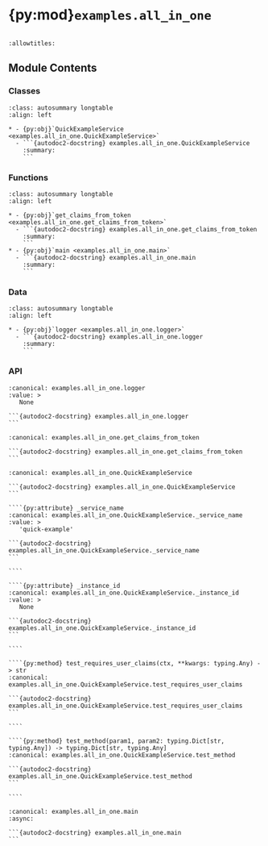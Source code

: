 # {py:mod}`examples.all_in_one`

```{py:module} examples.all_in_one
```

```{autodoc2-docstring} examples.all_in_one
:allowtitles:
```

## Module Contents

### Classes

````{list-table}
:class: autosummary longtable
:align: left

* - {py:obj}`QuickExampleService <examples.all_in_one.QuickExampleService>`
  - ```{autodoc2-docstring} examples.all_in_one.QuickExampleService
    :summary:
    ```
````

### Functions

````{list-table}
:class: autosummary longtable
:align: left

* - {py:obj}`get_claims_from_token <examples.all_in_one.get_claims_from_token>`
  - ```{autodoc2-docstring} examples.all_in_one.get_claims_from_token
    :summary:
    ```
* - {py:obj}`main <examples.all_in_one.main>`
  - ```{autodoc2-docstring} examples.all_in_one.main
    :summary:
    ```
````

### Data

````{list-table}
:class: autosummary longtable
:align: left

* - {py:obj}`logger <examples.all_in_one.logger>`
  - ```{autodoc2-docstring} examples.all_in_one.logger
    :summary:
    ```
````

### API

````{py:data} logger
:canonical: examples.all_in_one.logger
:value: >
   None

```{autodoc2-docstring} examples.all_in_one.logger
```

````

````{py:function} get_claims_from_token(bearer_token: str) -> typing.Dict[str, typing.Any] | None
:canonical: examples.all_in_one.get_claims_from_token

```{autodoc2-docstring} examples.all_in_one.get_claims_from_token
```
````

`````{py:class} QuickExampleService
:canonical: examples.all_in_one.QuickExampleService

```{autodoc2-docstring} examples.all_in_one.QuickExampleService
```

````{py:attribute} _service_name
:canonical: examples.all_in_one.QuickExampleService._service_name
:value: >
   'quick-example'

```{autodoc2-docstring} examples.all_in_one.QuickExampleService._service_name
```

````

````{py:attribute} _instance_id
:canonical: examples.all_in_one.QuickExampleService._instance_id
:value: >
   None

```{autodoc2-docstring} examples.all_in_one.QuickExampleService._instance_id
```

````

````{py:method} test_requires_user_claims(ctx, **kwargs: typing.Any) -> str
:canonical: examples.all_in_one.QuickExampleService.test_requires_user_claims

```{autodoc2-docstring} examples.all_in_one.QuickExampleService.test_requires_user_claims
```

````

````{py:method} test_method(param1, param2: typing.Dict[str, typing.Any]) -> typing.Dict[str, typing.Any]
:canonical: examples.all_in_one.QuickExampleService.test_method

```{autodoc2-docstring} examples.all_in_one.QuickExampleService.test_method
```

````

`````

````{py:function} main()
:canonical: examples.all_in_one.main
:async:

```{autodoc2-docstring} examples.all_in_one.main
```
````

